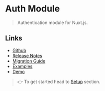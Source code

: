 # Auth Module

> Authentication module for Nuxt.js.

## Links

* [Github](https://github.com/nuxt-community/auth-module)
* [Release Notes](./CHANGELOG.md)
* [Migration Guide](migration.md)
* [Examples](https://github.com/nuxt-community/auth-module/tree/master/examples)
* [Demo](https://nuxt-auth.herokuapp.com)

> 👉 To get started head to [Setup](setup.md) section.
